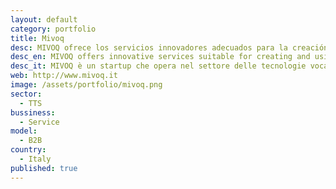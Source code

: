 ```yaml
---
layout: default
category: portfolio
title: Mivoq
desc: MIVOQ ofrece los servicios innovadores adecuados para la creación y uso de voces sintéticas personalizadas en los dispositivos móviles
desc_en: MIVOQ offers innovative services suitable for creating and using personalized synthetic voices on mobile devices
desc_it: MIVOQ è un startup che opera nel settore delle tecnologie vocali che offre servizi di creazione e utilizzo di software di sintesi vocale con il valore aggiunto della personalizzazione. 
web: http://www.mivoq.it
image: /assets/portfolio/mivoq.png
sector: 
  - TTS
bussiness: 
  - Service
model:
  - B2B
country: 
  - Italy
published: true
---
```

